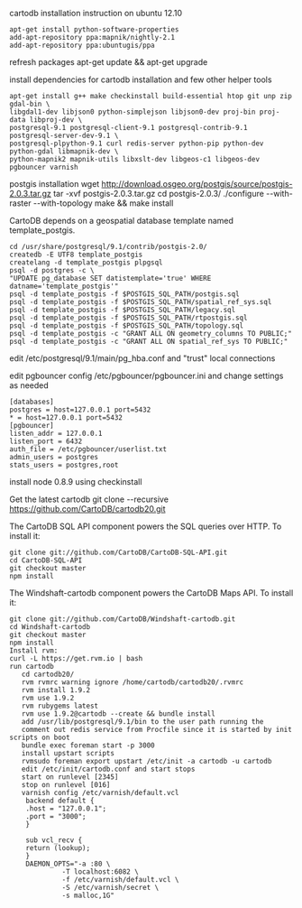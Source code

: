 cartodb installation instruction on ubuntu 12.10

    apt-get install python-software-properties
    add-apt-repository ppa:mapnik/nightly-2.1
    add-apt-repository ppa:ubuntugis/ppa

refresh packages
    apt-get update && apt-get upgrade 

install dependencies for cartodb installation and few other helper tools

    apt-get install g++ make checkinstall build-essential htop git unp zip gdal-bin \
    libgdal1-dev libjson0 python-simplejson libjson0-dev proj-bin proj-data libproj-dev \
    postgresql-9.1 postgresql-client-9.1 postgresql-contrib-9.1 postgresql-server-dev-9.1 \
    postgresql-plpython-9.1 curl redis-server python-pip python-dev python-gdal libmapnik-dev \
    python-mapnik2 mapnik-utils libxslt-dev libgeos-c1 libgeos-dev pgbouncer varnish

postgis installation 
    wget http://download.osgeo.org/postgis/source/postgis-2.0.3.tar.gz
    tar -xvf postgis-2.0.3.tar.gz 
    cd postgis-2.0.3/
    ./configure --with-raster --with-topology
    make && make install

CartoDB depends on a geospatial database template named template_postgis. 

    cd /usr/share/postgresql/9.1/contrib/postgis-2.0/
    createdb -E UTF8 template_postgis
    createlang -d template_postgis plpgsql
    psql -d postgres -c \
    "UPDATE pg_database SET datistemplate='true' WHERE datname='template_postgis'"
    psql -d template_postgis -f $POSTGIS_SQL_PATH/postgis.sql
    psql -d template_postgis -f $POSTGIS_SQL_PATH/spatial_ref_sys.sql
    psql -d template_postgis -f $POSTGIS_SQL_PATH/legacy.sql
    psql -d template_postgis -f $POSTGIS_SQL_PATH/rtpostgis.sql
    psql -d template_postgis -f $POSTGIS_SQL_PATH/topology.sql
    psql -d template_postgis -c "GRANT ALL ON geometry_columns TO PUBLIC;"
    psql -d template_postgis -c "GRANT ALL ON spatial_ref_sys TO PUBLIC;"

edit /etc/postgresql/9.1/main/pg_hba.conf and "trust" local connections

edit pgbouncer config /etc/pgbouncer/pgbouncer.ini and change settings as needed

    [databases]
    postgres = host=127.0.0.1 port=5432
    * = host=127.0.0.1 port=5432
    [pgbouncer]
    listen_addr = 127.0.0.1
    listen_port = 6432
    auth_file = /etc/pgbouncer/userlist.txt
    admin_users = postgres
    stats_users = postgres,root

install node 0.8.9 using checkinstall
    
Get the latest cartodb
    git clone --recursive https://github.com/CartoDB/cartodb20.git

The CartoDB SQL API component powers the SQL queries over HTTP. To install it:

    git clone git://github.com/CartoDB/CartoDB-SQL-API.git
    cd CartoDB-SQL-API
    git checkout master
    npm install

The Windshaft-cartodb component powers the CartoDB Maps API. To install it:

    git clone git://github.com/CartoDB/Windshaft-cartodb.git
    cd Windshaft-cartodb
    git checkout master
    npm install
    Install rvm:
    curl -L https://get.rvm.io | bash
    run cartodb
       cd cartodb20/
       rvm rvmrc warning ignore /home/cartodb/cartodb20/.rvmrc
       rvm install 1.9.2
       rvm use 1.9.2
       rvm rubygems latest
       rvm use 1.9.2@cartodb --create && bundle install
       add /usr/lib/postgresql/9.1/bin to the user path running the 
       comment out redis service from Procfile since it is started by init scripts on boot
       bundle exec foreman start -p 3000
       install upstart scripts
       rvmsudo foreman export upstart /etc/init -a cartodb -u cartodb
       edit /etc/init/cartodb.conf and start stops
       start on runlevel [2345]
       stop on runlevel [016]
       varnish config /etc/varnish/default.vcl 
        backend default {
        .host = "127.0.0.1";
        .port = "3000";
        }

        sub vcl_recv {     
        return (lookup);
        }
        DAEMON_OPTS="-a :80 \
                 -T localhost:6082 \
                 -f /etc/varnish/default.vcl \
                 -S /etc/varnish/secret \
                 -s malloc,1G"
